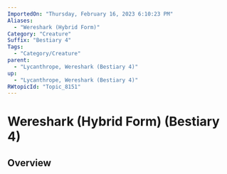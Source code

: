 ```yaml
---
ImportedOn: "Thursday, February 16, 2023 6:10:23 PM"
Aliases:
  - "Wereshark (Hybrid Form)"
Category: "Creature"
Suffix: "Bestiary 4"
Tags:
  - "Category/Creature"
parent:
  - "Lycanthrope, Wereshark (Bestiary 4)"
up:
  - "Lycanthrope, Wereshark (Bestiary 4)"
RWtopicId: "Topic_8151"
---
```

# Wereshark (Hybrid Form) (Bestiary 4)
## Overview
